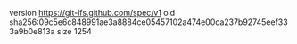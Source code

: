 version https://git-lfs.github.com/spec/v1
oid sha256:09c5e6c848991ae3a8884ce05457102a474e00ca237b92745eef333a9b0e813a
size 1254
